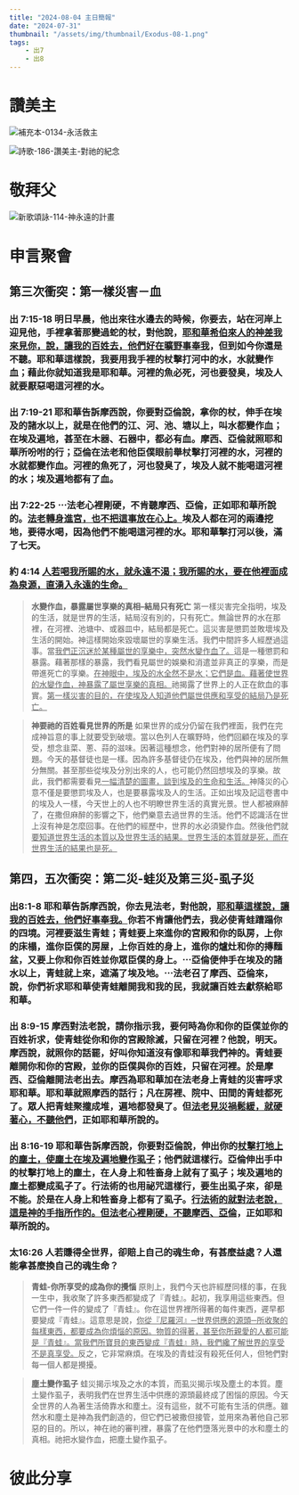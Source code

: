 ```yaml
---
title: "2024-08-04 主日簡報"
date: "2024-07-31"
thumbnail: "/assets/img/thumbnail/Exodus-08-1.png"
tags:
    - 出7
    - 出8
---
```


# 讚美主

![補充本-0134-永活救主](/assets/img/hymns/hymn-supplement-134.jpg "補充本-0134-永活救主")

![詩歌-186-讚美主-對祂的紀念](/assets/img/hymns/hymn-186.jpg "詩歌-186-讚美主-對祂的紀念")

# 敬拜父

![新歌頌詠-114-神永遠的計畫](/assets/img/hymns/hymn-praise-114.jpg "新歌頌詠-114-神永遠的計畫")

# 申言聚會

## 第三次衝突：第一樣災害－血

### 出 7:15-18 明日早晨，他出來往水邊去的時候，你要去，站在河岸上迎見他，手裡拿著那變過蛇的杖，對他說，<u>耶和華希伯來人的神差我來見你，說，讓我的百姓去，他們好在曠野事奉我</u>，但到如今你還是不聽。耶和華這樣說，我要用我手裡的杖擊打河中的水，水就變作血；藉此你就知道我是耶和華。河裡的魚必死，河也要發臭，埃及人就要厭惡喝這河裡的水。

### 出 7:19-21 耶和華告訴摩西說，你要對亞倫說，拿你的杖，伸手在埃及的諸水以上，就是在他們的江、河、池、塘以上，叫水都變作血；在埃及遍地，甚至在木器、石器中，都必有血。摩西、亞倫就照耶和華所吩咐的行；亞倫在法老和他臣僕眼前舉杖擊打河裡的水，河裡的水就都變作血。河裡的魚死了，河也發臭了，埃及人就不能喝這河裡的水；埃及遍地都有了血。

### 出 7:22-25 ⋯法老心裡剛硬，不肯聽摩西、亞倫，正如耶和華所說的。<u>法老轉身進宮，也不把這事放在心上。</u>埃及人都在河的兩邊挖地，要得水喝，因為他們不能喝這河裡的水。耶和華擊打河以後，滿了七天。

### 約 4:14 <u>人若喝我所賜的水，就永遠不渴；我所賜的水，要在他裡面成為泉源，直湧入永遠的生命。</u>

> **水變作血，暴露屬世享樂的真相–結局只有死亡**  第一樣災害完全指明，埃及的生活，就是世界的生活，結局沒有別的，只有死亡。無論世界的水在那裡，在河裡、池塘中、或器皿中，結局都是死亡。這災害是懲罰並敗壞埃及生活的開始。神這樣開始來毀壞屬世的享樂生活。我們中間許多人經歷過這事。當<u>我們正沉迷於某種屬世的享樂中，突然水變作血了。</u>這是一種懲罰和暴露。藉著那樣的暴露，我們看見屬世的娛樂和消遣並非真正的享樂，而是帶進死亡的享樂。<u>在神眼中，埃及的水全然不是水；它們是血。藉著使世界的水變作血，神暴露了屬世享樂的真相。</u>祂揭露了世界上的人正在飲血的事實。<u>第一樣災害的目的，在使埃及人知道他們屬世供應和享受的結局乃是死亡。</u>

> **神要祂的百姓看見世界的所是**  如果世界的成分仍留在我們裡面，我們在完成神旨意的事上就要受到破壞。當以色列人在曠野時，他們回顧在埃及的享受，想念韭菜、蔥、蒜的滋味。因著這種想念，他們對神的居所便有了問題。今天的基督徒也是一樣。因為許多基督徒仍在埃及，他們與神的居所無分無關。甚至那些從埃及分別出來的人，也可能仍然回想埃及的享樂。故此，我們都需要看見<u>一幅清楚的圖畫，談到埃及的生命和生活。</u>神降災的心意不僅是要懲罰埃及人，也是要暴露埃及人的生活。正如出埃及記這卷書中的埃及人一樣，今天世上的人也不明瞭世界生活的真實光景。世人都被麻醉了，在撒但麻醉的影響之下，他們樂意去過世界的生活。他們不認識活在世上沒有神是怎麼回事。在他們的經歷中，世界的水必須變作血。然後他們就<u>要知道世界生活的本質以及世界生活的結果。世界生活的本質就是死，而在世界生活的結果也是死。</u>

## 第四，五次衝突：第二災-蛙災及第三災-虱子災

### 出8:1-8  耶和華告訴摩西說，你去見法老，對他說，<u>耶和華這樣說，讓我的百姓去，他們好事奉我。</u>你若不肯讓他們去，我必使青蛙蹧蹋你的四境。河裡要滋生青蛙；青蛙要上來進你的宮殿和你的臥房，上你的床榻，進你臣僕的房屋，上你百姓的身上，進你的爐灶和你的摶麵盆，又要上你和你百姓並你眾臣僕的身上。⋯亞倫便伸手在埃及的諸水以上，青蛙就上來，遮滿了埃及地。⋯法老召了摩西、亞倫來，說，你們祈求耶和華使青蛙離開我和我的民，我就讓百姓去獻祭給耶和華。

### 出 8:9-15 摩西對法老說，請你指示我，要何時為你和你的臣僕並你的百姓祈求，使青蛙從你和你的宮殿除滅，只留在河裡？他說，明天。摩西說，就照你的話罷，好叫你知道沒有像耶和華我們神的。青蛙要離開你和你的宮殿，並你的臣僕與你的百姓，只留在河裡。於是摩西、亞倫離開法老出去。摩西為耶和華加在法老身上青蛙的災害呼求耶和華。耶和華就照摩西的話行；凡在房裡、院中、田間的青蛙都死了。眾人把青蛙聚攏成堆，遍地都發臭了。但<u>法老見災禍鬆緩，就硬著心，不聽他們</u>，正如耶和華所說的。

### 出 8:16-19 耶和華告訴摩西說，你要對亞倫說，伸出你的<u>杖擊打地上的塵土，使塵土在埃及遍地變作虱子</u>；他們就這樣行。亞倫伸出手中的杖擊打地上的塵土，在人身上和牲畜身上就有了虱子；埃及遍地的塵土都變成虱子了。行法術的也用祕咒這樣行，要生出虱子來，卻是不能。於是在人身上和牲畜身上都有了虱子。<u>行法術的就對法老說，這是神的手指所作的。但法老心裡剛硬，不聽摩西、亞倫</u>，正如耶和華所說的。

### 太16:26 人若賺得全世界，卻賠上自己的魂生命，有甚麼益處？人還能拿甚麼換自己的魂生命？

> **青蛙-你所享受的成為你的攪惱**  原則上，我們今天也許經歷同樣的事，在我一生中，我收聚了許多東西都變成了『青蛙』。起初，我享用這些東西。但它們一件一件的變成了『青蛙』。你在這世界裡所得著的每件東西，遲早都要變成『青蛙』。這意思是說，<u>你從『尼羅河』─世界供應的源頭─所收聚的每樣東西，都要成為你煩惱的原因。物質的得著，甚至你所親愛的人都可能是『青蛙』。當我們所寶貝的東西變成『青蛙』時，我們纔了解世界的享受不是真享受。</u>反之，它非常麻煩。在埃及的青蛙沒有殺死任何人，但牠們對每一個人都是攪擾。

> **塵土變作虱子**  蛙災揭示埃及之水的本質，而虱災揭示埃及塵土的本質。塵土變作虱子，表明我們在世界生活中供應的源頭最終成了困惱的原因。今天全世界的人為著生活倚靠水和塵土。沒有這些，就不可能有生活的供應。雖然水和塵土是神為我們創造的，但它們已被撒但接管，並用來為著他自己邪惡的目的。所以，神在祂的審判裡，暴露了在他們墮落光景中的水和塵土的真相。祂把水變作血，把塵土變作虱子。

# 彼此分享
